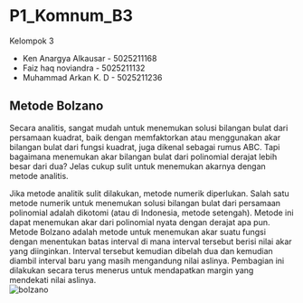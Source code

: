 # P1_Komnum_B3

 Kelompok 3
* Ken Anargya Alkausar - 5025211168
* Faiz haq noviandra - 5025211132
* Muhammad Arkan K. D - 5025211236

## Metode Bolzano

Secara analitis, sangat mudah untuk menemukan solusi bilangan bulat dari persamaan kuadrat, baik dengan memfaktorkan atau menggunakan akar bilangan bulat dari fungsi kuadrat, juga dikenal sebagai rumus ABC. Tapi bagaimana menemukan akar bilangan bulat dari polinomial derajat lebih besar dari dua? Jelas cukup sulit untuk menemukan akarnya dengan metode analitis.

Jika metode analitik sulit dilakukan, metode numerik diperlukan. Salah satu metode numerik untuk menemukan solusi bilangan bulat dari persamaan polinomial adalah dikotomi (atau di Indonesia, metode setengah). Metode ini dapat menemukan akar dari polinomial nyata dengan derajat apa pun. Metode Bolzano adalah metode untuk menemukan akar suatu fungsi dengan menentukan batas interval di mana interval tersebut berisi nilai akar yang diinginkan. Interval tersebut kemudian dibelah dua dan kemudian diambil interval baru yang masih mengandung nilai aslinya. Pembagian ini dilakukan secara terus menerus untuk mendapatkan margin yang mendekati nilai aslinya.\
![bolzano](https://user-images.githubusercontent.com/92387421/198125475-a209e360-d7f3-4f27-8444-ced3057d89b3.png)
